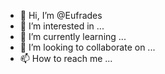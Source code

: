- 👋 Hi, I’m @Eufrades
- 👀 I’m interested in ...
- 🌱 I’m currently learning ...
- 💞️ I’m looking to collaborate on ...
- 📫 How to reach me ...

<!---
Eufrades/Eufrades is a ✨ special ✨ repository because its `README.md` (this file) appears on your GitHub profile.
You can click the Preview link to take a look at your changes.
--->
